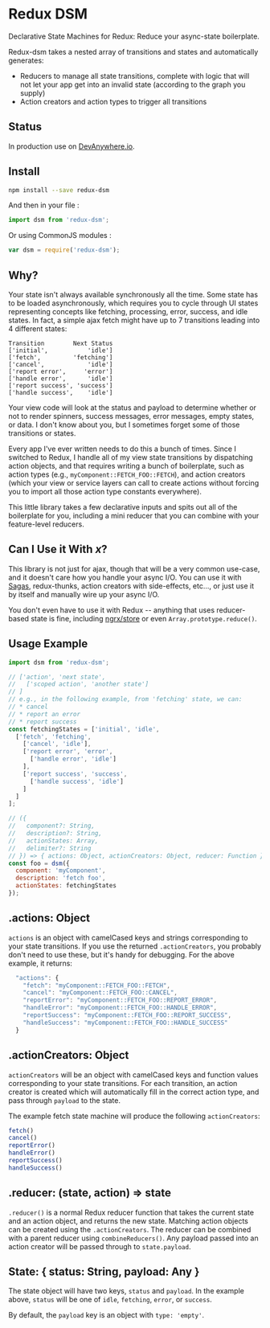 # Redux DSM

Declarative State Machines for Redux: Reduce your async-state boilerplate.

Redux-dsm takes a nested array of transitions and states and automatically generates:

* Reducers to manage all state transitions, complete with logic that will not let your app get into an invalid state (according to the graph you supply)
* Action creators and action types to trigger all transitions

## Status

In production use on [DevAnywhere.io](https://devanywhere.io).


## Install

```sh
npm install --save redux-dsm
```

And then in your file :

```js
import dsm from 'redux-dsm';
```

Or using CommonJS modules :

```js
var dsm = require('redux-dsm');
```


## Why?

Your state isn't always available synchronously all the time. Some state has to be loaded asynchronously, which requires you to cycle through UI states representing concepts like fetching, processing, error, success, and idle states. In fact, a simple ajax fetch might have up to 7 transitions leading into 4 different states:

```
Transition        Next Status
['initial',           'idle']
['fetch',         'fetching']
['cancel',            'idle']
['report error',     'error']
['handle error',      'idle']
['report success', 'success']
['handle success',    'idle']
```

Your view code will look at the status and payload to determine whether or not to render spinners, success messages, error messages, empty states, or data. I don't know about you, but I sometimes forget some of those transitions or states.

Every app I've ever written needs to do this a bunch of times. Since I switched to Redux, I handle all of my view state transitions by dispatching action objects, and that requires writing a bunch of boilerplate, such as action types (e.g., `myComponent::FETCH_FOO::FETCH`), and action creators (which your view or service layers can call to create actions without forcing you to import all those action type constants everywhere).

This little library takes a few declarative inputs and spits out all of the boilerplate for you, including a mini reducer that you can combine with your feature-level reducers.

## Can I Use it With *x*?

This library is not just for ajax, though that will be a very common use-case, and it doesn't care how you handle your async I/O. You can use it with [Sagas](https://github.com/yelouafi/redux-saga), redux-thunks, action creators with side-effects, etc..., or just use it by itself and manually wire up your async I/O.

You don't even have to use it with Redux -- anything that uses reducer-based state is fine, including [ngrx/store](https://github.com/ngrx/store) or even `Array.prototype.reduce()`.


## Usage Example

```js
import dsm from 'redux-dsm';

// ['action', 'next state',
//   ['scoped action', 'another state']
// ]
// e.g., in the following example, from 'fetching' state, we can:
// * cancel
// * report an error
// * report success
const fetchingStates = ['initial', 'idle',
  ['fetch', 'fetching',
    ['cancel', 'idle'],
    ['report error', 'error',
      ['handle error', 'idle']
    ],
    ['report success', 'success',
      ['handle success', 'idle']
    ]
  ]
];

// ({
//   component?: String,
//   description?: String,
//   actionStates: Array,
//   delimiter?: String
// }) => { actions: Object, actionCreators: Object, reducer: Function }
const foo = dsm({
  component: 'myComponent',
  description: 'fetch foo',
  actionStates: fetchingStates
});
```

## .actions: Object

`actions` is an object with camelCased keys and strings corresponding to your state transitions. If you use the returned `.actionCreators`, you probably don't need to use these, but it's handy for debugging. For the above example, it returns:

```js
  "actions": {
    "fetch": "myComponent::FETCH_FOO::FETCH",
    "cancel": "myComponent::FETCH_FOO::CANCEL",
    "reportError": "myComponent::FETCH_FOO::REPORT_ERROR",
    "handleError": "myComponent::FETCH_FOO::HANDLE_ERROR",
    "reportSuccess": "myComponent::FETCH_FOO::REPORT_SUCCESS",
    "handleSuccess": "myComponent::FETCH_FOO::HANDLE_SUCCESS"
  }
```

## .actionCreators: Object

`actionCreators` will be an object with camelCased keys and function values corresponding to your state transitions. For each transition, an action creator is created which will automatically fill in the correct action type, and pass through `payload` to the state.

The example fetch state machine will produce the following `actionCreators`:

```js
fetch()
cancel()
reportError()
handleError()
reportSuccess()
handleSuccess()
```

## .reducer: (state, action) => state

`.reducer()` is a normal Redux reducer function that takes the current state and an action object, and returns the new state. Matching action objects can be created using the `.actionCreators`. The reducer can be combined with a parent reducer using `combineReducers()`. Any payload passed into an action creator will be passed through to `state.payload`.

## State: { status: String, payload: Any }

The state object will have two keys, `status` and `payload`. In the example above, `status` will be one of `idle`, `fetching`, `error`, or `success`.

By default, the `payload` key is an object with `type: 'empty'`.
